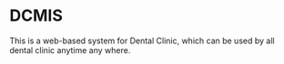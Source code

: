 # DCMIS
This is a web-based system for Dental Clinic, which can be used by all dental clinic anytime any where.
